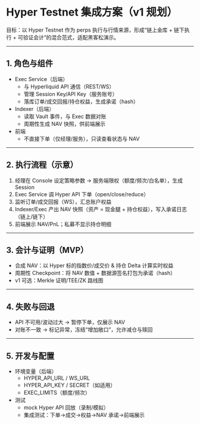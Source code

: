 # Hyper Testnet 集成方案（v1 规划）

目标：以 Hyper Testnet 作为 perps 执行与行情来源，形成“链上金库 + 链下执行 + 可验证会计”的混合范式，适配黑客松演示。

---

## 1. 角色与组件

- Exec Service（后端）
  - 与 Hyperliquid API 通信（REST/WS）
  - 管理 Session Key/API Key（服务账号）
  - 落库订单/成交回报/持仓权益，生成承诺（hash）
- Indexer（后端）
  - 读取 Vault 事件，与 Exec 数据对账
  - 周期性生成 NAV 快照，供前端展示
- 前端
  - 不直接下单（仅经理/服务），只读查看状态与 NAV

---

## 2. 执行流程（示意）

1) 经理在 Console 设定策略参数 → 服务端限权（额度/频次/白名单），生成 Session
2) Exec Service 调 Hyper API 下单（open/close/reduce）
3) 监听订单/成交回报（WS），汇总账户权益
4) Indexer/Exec 产出 NAV 快照（资产 = 现金腿 + 持仓权益），写入承诺日志（链上/链下）
5) 前端展示 NAV/PnL；私募不显示持仓明细

---

## 3. 会计与证明（MVP）

- 合成 NAV：以 Hyper 标的指数价/成交价 & 持仓 Delta 计算实时权益
- 周期性 Checkpoint：将 NAV 数值 + 数据源签名打包为承诺（hash）
- v1 可选：Merkle 证明/TEE/ZK 路线图

---

## 4. 失败与回退

- API 不可用/波动过大 → 暂停下单，仅展示 NAV
- 对账不一致 → 标记异常，冻结“增加敞口”，允许减仓与赎回

---

## 5. 开发与配置

- 环境变量（后端）
  - HYPER_API_URL / WS_URL
  - HYPER_API_KEY / SECRET（如适用）
  - EXEC_LIMITS（额度/频次）
- 测试
  - mock Hyper API 回放（录制/模拟）
  - 集成测试：下单→成交→权益→NAV 承诺→前端展示


